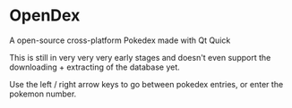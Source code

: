 # OpenDex
A open-source cross-platform Pokedex made with Qt Quick

This is still in very very very early stages and doesn't even support the downloading + extracting of the database yet.

Use the left / right arrow keys to go between pokedex entries, or enter the pokemon number.

